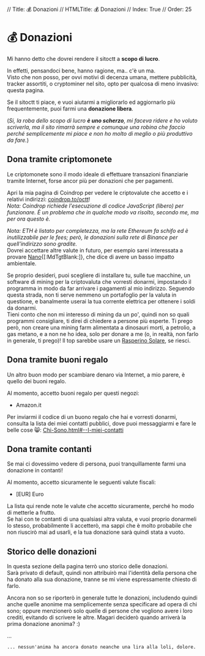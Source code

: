// Title: 💰 Donazioni
// HTMLTitle: <span class="twa twa-money-bag"><span>💰</span></span> Donazioni
// Index: True
// Order: 25

# <span class="twa twa-money-bag"><span>💰</span></span> Donazioni

Mi hanno detto che dovrei rendere il sitoctt a **scopo di lucro**.

In effetti, pensandoci bene, hanno ragione, ma.. c'è un ma.  
Visto che non posso, per ovvi motivi di decenza umana, mettere pubblicità, tracker assortiti, o cryptominer nel sito, opto per qualcosa di meno invasivo: questa pagina.

Se il sitoctt ti piace, e vuoi aiutarmi a migliorarlo ed aggiornarlo più frequentemente, puoi farmi una **donazione libera**.

(_Si, la roba dello scopo di lucro **è uno scherzo**, mi faceva ridere e ho voluto scriverla, ma il sito rimarrà sempre e comunque una robina che faccio perché semplicemente mi piace e non ho molto di meglio o più produttivo da fare._)

## Dona tramite criptomonete

Le criptomonete sono il modo ideale di effettuare transazioni finanziarie tramite Internet, forse ancor più per donazioni che per pagamenti.

Apri la mia pagina di Coindrop per vedere le criptovalute che accetto e i relativi indirizzi: <a href="https://coindrop.to/octt" target="_blank" rel="noopener nofollow">coindrop.to/octt</a>!  
_Nota: Coindrop richiede l'esecuzione di codice JavaScript (libero) per funzionare. È un problema che in qualche modo va risolto, secondo me, ma per ora questo è._

_Nota: ETH è listato per completezza, ma la rete Ethereum fa schifo ed è inutilizzabile per le fees; però, le donazioni sulla rete di Binance per quell'indirizzo sono gradite._  
Dovrei accettare altre valute in futuro, per esempio sarei interessata a provare [Nano](https://nano.org){[:MdTgtBlank:]}, che dice di avere un basso impatto ambientale.

Se proprio desideri, puoi scegliere di installare tu, sulle tue macchine, un software di mining per la criptovaluta che vorresti donarmi, impostando il programma in modo da far arrivare i pagamenti al mio indirizzo. Seguendo questa strada, non ti serve nemmeno un portafoglio per la valuta in questione, e banalmente userai la tua corrente elettrica per ottenere i soldi da donarmi.  
Tieni conto che non mi interesso di mining da un po', quindi non so quali programmi consigliare, ti direi di chiedere a persone più esperte. Ti prego però, non creare una mining farm alimentata a dinosauri morti, a petrolio, a gas metano, e a non ne ho idea, solo per donare a me (o, in realtà, non farlo in generale, ti prego)! Il top sarebbe usare un [Rasperino Solare](./Posts/2022-06-23-0000-Rasperino-Solare-ed-Altri-Esperimenti-Andati-a-Male.html), se riesci.

## Dona tramite buoni regalo

Un altro buon modo per scambiare denaro via Internet, a mio parere, è quello dei buoni regalo.

Al momento, accetto buoni regalo per questi negozi:

- Amazon.it

Per inviarmi il codice di un buono regalo che hai e vorresti donarmi, consulta la lista dei miei contatti pubblici, dove puoi messaggiarmi e fare le belle cose 😸: [Chi-Sono.html#--I-miei-contatti](./Chi-Sono.html#--I-miei-contatti)

## Dona tramite contanti

Se mai ci dovessimo vedere di persona, puoi tranquillamente farmi una donazione in contanti!

Al momento, accetto sicuramente le seguenti valute fiscali:

- [EUR] Euro

La lista qui rende note le valute che accetto sicuramente, perché ho modo di metterle a frutto.  
Se hai con te contanti di una qualsiasi altra valuta, e vuoi proprio donarmeli lo stesso, probabilmente li accetterò, ma sappi che è molto probabile che non riuscirò mai ad usarli, e la tua donazione sarà quindi stata a vuoto.

## Storico delle donazioni

In questa sezione della pagina terrò uno storico delle donazioni.  
Sarà privato di default, quindi non attribuirò mai l'identità della persona che ha donato alla sua donazione, tranne se mi viene espressamente chiesto di farlo.

Ancora non so se riporterò in generale tutte le donazioni, includendo quindi anche quelle anonime ma semplicemente senza specificare ad opera di chi sono; oppure menzionerò solo quelle di persone che vogliono avere i loro crediti, evitando di scrivere le altre. Magari deciderò quando arriverà la prima donazione anonima? :)

...  
```
... nessun'anima ha ancora donato neanche una lira alla loli, dolore.
```
